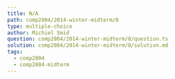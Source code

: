 ```yaml
---
title: N/A
path: comp2804/2014-winter-midterm/8
type: multiple-choice
author: Michiel Smid
question: comp2804/2014-winter-midterm/8/question.ts
solution: comp2804/2014-winter-midterm/8/solution.md
tags:
  - comp2804
  - comp2804-midterm
---
```

